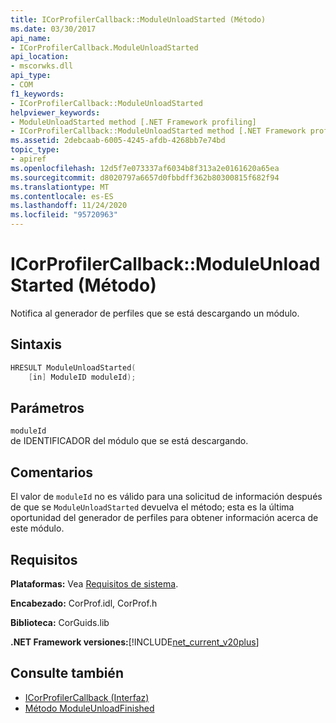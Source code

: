 ```yaml
---
title: ICorProfilerCallback::ModuleUnloadStarted (Método)
ms.date: 03/30/2017
api_name:
- ICorProfilerCallback.ModuleUnloadStarted
api_location:
- mscorwks.dll
api_type:
- COM
f1_keywords:
- ICorProfilerCallback::ModuleUnloadStarted
helpviewer_keywords:
- ModuleUnloadStarted method [.NET Framework profiling]
- ICorProfilerCallback::ModuleUnloadStarted method [.NET Framework profiling]
ms.assetid: 2debcaab-6005-4245-afdb-4268bb7e74bd
topic_type:
- apiref
ms.openlocfilehash: 12d5f7e073337af6034b8f313a2e0161620a65ea
ms.sourcegitcommit: d8020797a6657d0fbbdff362b80300815f682f94
ms.translationtype: MT
ms.contentlocale: es-ES
ms.lasthandoff: 11/24/2020
ms.locfileid: "95720963"
---
```

# <a name="icorprofilercallbackmoduleunloadstarted-method"></a>ICorProfilerCallback::ModuleUnloadStarted (Método)

Notifica al generador de perfiles que se está descargando un módulo.  
  
## <a name="syntax"></a>Sintaxis  
  
```cpp  
HRESULT ModuleUnloadStarted(  
    [in] ModuleID moduleId);
```  
  
## <a name="parameters"></a>Parámetros  

 `moduleId`  
 de IDENTIFICADOR del módulo que se está descargando.  
  
## <a name="remarks"></a>Comentarios  

 El valor de `moduleId` no es válido para una solicitud de información después de que se `ModuleUnloadStarted` devuelva el método; esta es la última oportunidad del generador de perfiles para obtener información acerca de este módulo.  
  
## <a name="requirements"></a>Requisitos  

 **Plataformas:** Vea [Requisitos de sistema](../../get-started/system-requirements.md).  
  
 **Encabezado:** CorProf.idl, CorProf.h  
  
 **Biblioteca:** CorGuids.lib  
  
 **.NET Framework versiones:**[!INCLUDE[net_current_v20plus](../../../../includes/net-current-v20plus-md.md)]  
  
## <a name="see-also"></a>Consulte también

- [ICorProfilerCallback (Interfaz)](icorprofilercallback-interface.md)
- [Método ModuleUnloadFinished](icorprofilercallback-moduleunloadfinished-method.md)
